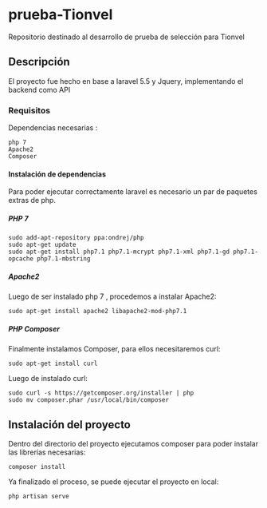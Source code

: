 # prueba-Tionvel
Repositorio destinado al desarrollo de prueba de selección para Tionvel

## Descripción

El proyecto fue hecho en base a laravel 5.5 y Jquery, implementando el backend como API

### Requisitos

Dependencias necesarias :

```
php 7
Apache2
Composer
```

#### Instalación de dependencias

Para poder ejecutar correctamente laravel es necesario un par de paquetes extras de php.

##### PHP 7
```
sudo add-apt-repository ppa:ondrej/php
sudo apt-get update
sudo apt-get install php7.1 php7.1-mcrypt php7.1-xml php7.1-gd php7.1-opcache php7.1-mbstring
```

##### Apache2
Luego de ser instalado php 7 , procedemos a instalar Apache2:

```
sudo apt-get install apache2 libapache2-mod-php7.1
```

##### PHP Composer
Finalmente instalamos Composer, para ellos necesitaremos curl:
```
sudo apt-get install curl

```
Luego de instalado curl:

```
sudo curl -s https://getcomposer.org/installer | php
sudo mv composer.phar /usr/local/bin/composer
```


## Instalación del proyecto

Dentro del directorio del proyecto ejecutamos composer para poder instalar las librerías necesarias:

```
composer install
```

Ya finalizado el proceso, se puede ejecutar el proyecto en local:

```
php artisan serve
```
